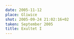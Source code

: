 ```yaml
---
date: 2005-11-12
place: Gliwice
shot: 2005-09-24 21:02:16+02
taken: September 2005
title: Exultet I
---
```


 
